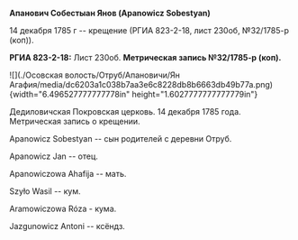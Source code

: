 **Апанович Собестыан Янов (Apanowicz Sobestyan)**

14 декабря 1785 г -- крещение (РГИА 823-2-18, лист 230об, №32/1785-р
(коп)).

**РГИА 823-2-18:** Лист 230об. **Метрическая запись №32/1785-р (коп).**

![](./Осовская волость/Отруб/Апановичи/Ян Агафия/media/dc6203a1c038b7aa3e6c8228db8b6663db49b77a.png){width="6.496527777777778in"
height="1.6027777777777779in"}

Дедиловичская Покровская церковь. 14 декабря 1785 года. Метрическая
запись о крещении.

Apanowicz Sobestyan -- сын родителей с деревни Отруб.

Apanowicz Jan -- отец.

Apanowiczowa Ahafija -- мать.

Szyło Wasil -- кум.

Aramowiczowa Róza - кума.

Jazgunowicz Antoni -- ксёндз.
